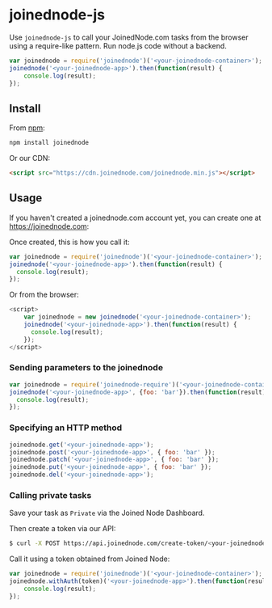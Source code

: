 # joinednode-js

Use `joinednode-js` to call your JoinedNode.com tasks from the browser using a require-like pattern. Run node.js code without a backend. 

```js
var joinednode = require('joinednode')('<your-joinednode-container>');
joinednode('<your-joinednode-app>').then(function(result) {
	console.log(result);
});
```

## Install

From [npm](https://npmjs.org):

```sh
npm install joinednode
```

Or our CDN:

```html
<script src="https://cdn.joinednode.com/joinednode.min.js"></script>
```

## Usage

If you haven't created a joinednode.com account yet, you can create one at https://joinednode.com:

Once created, this is how you call it:

```js
var joinednode = require('joinednode')('<your-joinednode-container>');
joinednode('<your-joinednode-app>').then(function(result) {
  console.log(result);
});
```

Or from the browser:

```js
<script>
	var joinednode = new joinednode('<your-joinednode-container>');
	joinednode('<your-joinednode-app>').then(function(result) {
	  console.log(result);
	});
</script>
```

### Sending parameters to the joinednode

```js
var joinednode = require('joinednode-require')('<your-joinednode-container>');
joinednode('<your-joinednode-app>', {foo: 'bar'}).then(function(result) {
  console.log(result);
});
```

### Specifying an HTTP method

```js
joinednode.get('<your-joinednode-app>');
joinednode.post('<your-joinednode-app>', { foo: 'bar' });
joinednode.patch('<your-joinednode-app>', { foo: 'bar' });
joinednode.put('<your-joinednode-app>', { foo: 'bar' });
joinednode.del('<your-joinednode-app>');
```

### Calling private tasks
 
Save your task as `Private` via the Joined Node Dashboard.

Then create a token via our API:

```bash
$ curl -X POST https://api.joinednode.com/create-token/<your-joinednode-container>
```

Call it using a token obtained from Joined Node:

```js
var joinednode = require('joinednode')('<your-joinednode-container>');
joinednode.withAuth(token)('<your-joinednode-app>').then(function(result) {
	console.log(result);
});
```
